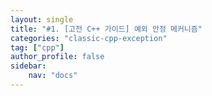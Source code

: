```yaml
---
layout: single
title: "#1. [고전 C++ 가이드] 예외 안정 메커니즘"
categories: "classic-cpp-exception"
tag: ["cpp"]
author_profile: false
sidebar: 
    nav: "docs"
---
```



